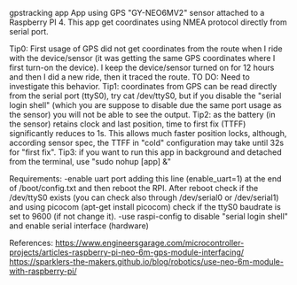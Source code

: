 gpstracking app
App using GPS "GY-NEO6MV2" sensor attached to a Raspberry PI 4. This app get coordinates using NMEA protocol directly from serial port.

Tip0: First usage of GPS did not get coordinates from the route when I ride with the device/sensor (it was getting the same GPS coordinates where I first turn-on the device). I keep the device/sensor turned on for 12 hours and then I did a new ride, then it traced the route. TO DO: Need to investigate this behavior.
Tip1: coordinates from GPS can be read directly from the serial port (ttyS0), try cat /dev/ttyS0, but if you disable the "serial login shell" (which you are suppose to disable due the same port usage as the sensor) you will not be able to see the output.
Tip2: as the battery (in the sensor) retains clock and last position, time to first fix (TTFF) significantly reduces to 1s. This allows much faster position locks, although, according sensor spec, the TTFF in "cold" configuration may take until 32s for "first fix".
Tip3: if you want to run this app in background and detached from the terminal, use "sudo nohup [app] &"

Requirements:
-enable uart port adding this line (enable_uart=1) at the end of /boot/config.txt and then reboot the RPI. After reboot check if the /dev/ttyS0 exists (you can check also through /dev/serial0 or /dev/serial1) and using picocom (apt-get install picocom) check if the ttyS0 baudrate is set to 9600 (if not change it).
-use raspi-config to disable "serial login shell" and enable serial interface (hardware)

References:
https://www.engineersgarage.com/microcontroller-projects/articles-raspberry-pi-neo-6m-gps-module-interfacing/
https://sparklers-the-makers.github.io/blog/robotics/use-neo-6m-module-with-raspberry-pi/